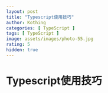 ```yaml
---
layout: post
title: "Typescript使用技巧"
author: Kothing
categories: [ TypeScript ]
tags: [ TypeScript ]
image: assets/images/photo-55.jpg
rating: 5
hidden: true
---
```


# Typescript使用技巧
